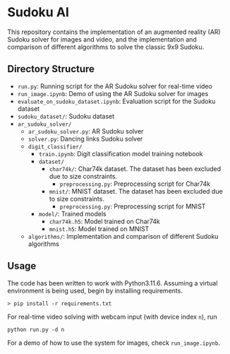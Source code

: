 # Sudoku AI

This repository contains the implementation of an augmented reality (AR) Sudoku solver for images and video, and the implementation and comparison of different algorithms to solve the classic 9x9 Sudoku.

## Directory Structure
- `run.py`: Running script for the AR Sudoku solver for real-time video
- `run_image.ipynb`: Demo of using the AR Sudoku solver for images
- `evaluate_on_sudoku_dataset.ipynb`: Evaluation script for the Sudoku dataset
- `sudoku_dataset/`: Sudoku dataset
- `ar_sudoku_solver/`
    - `ar_sudoku_solver.py`: AR Sudoku solver
    - `solver.py`: Dancing links Sudoku solver
    - `digit_classifier/`
        - `train.ipynb`: Digit classification model training notebook
        - `dataset/`
            - `char74k/`: Char74k dataset. The dataset has been excluded due to size constraints.
                - `preprocessing.py`: Preprocessing script for Char74k
            - `mnist/`: MNIST dataset. The dataset has been excluded due to size constraints.
                - `preprocessing.py`: Preprocessing script for MNIST
        - `model/`: Trained models
            - `char74k.h5`: Model trained on Char74k
            - `mnist.h5`: Model trained on MNIST
    - `algorithms/`: Implementation and comparison of different Sudoku algorithms

## Usage
The code has been written to work with Python3.11.6. Assuming a virtual environment is being used, begin by installing requirements.
```
> pip install -r requirements.txt
```
For real-time video solving with webcam input (with device index `n`), run
```
python run.py -d n
```
For a demo of how to use the system for images, check `run_image.ipynb`.
